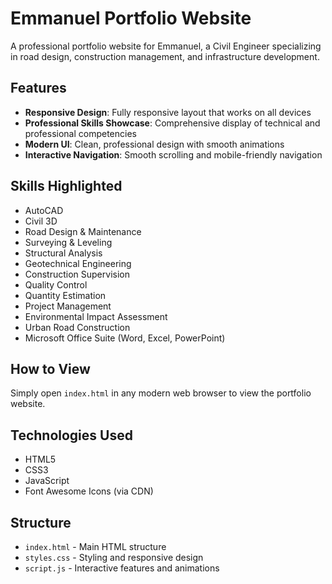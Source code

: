 # Emmanuel Portfolio Website

A professional portfolio website for Emmanuel, a Civil Engineer specializing in road design, construction management, and infrastructure development.

## Features

- **Responsive Design**: Fully responsive layout that works on all devices
- **Professional Skills Showcase**: Comprehensive display of technical and professional competencies
- **Modern UI**: Clean, professional design with smooth animations
- **Interactive Navigation**: Smooth scrolling and mobile-friendly navigation

## Skills Highlighted

- AutoCAD
- Civil 3D
- Road Design & Maintenance
- Surveying & Leveling
- Structural Analysis
- Geotechnical Engineering
- Construction Supervision
- Quality Control
- Quantity Estimation
- Project Management
- Environmental Impact Assessment
- Urban Road Construction
- Microsoft Office Suite (Word, Excel, PowerPoint)

## How to View

Simply open `index.html` in any modern web browser to view the portfolio website.

## Technologies Used

- HTML5
- CSS3
- JavaScript
- Font Awesome Icons (via CDN)

## Structure

- `index.html` - Main HTML structure
- `styles.css` - Styling and responsive design
- `script.js` - Interactive features and animations